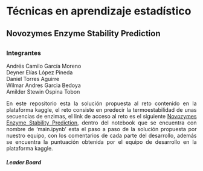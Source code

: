 # Técnicas en aprendizaje estadístico 
## Novozymes Enzyme Stability Prediction
##
### Integrantes
 Andrés Camilo García Moreno
 </br>
 Deyner Elías López Pineda
 </br>
 Daniel Torres Aguirre
 </br>
 Wilmar Andres Garcia Bedoya
 </br>
 Amilder Stewin Ospina Tobon 
 
<div style="text-align: justify">
En este repositorio esta la solución propuesta al reto contenido en la plataforma kaggle, el reto consiste en predecir la termoestabilidad de unas secuencias de enzimas, el link de acceso al reto es el siguiente <a href ="https://www.kaggle.com/competitions/novozymes-enzyme-stability-prediction">Novozymes Enzyme Stability Prediction</a>, dentro del notebook que se encuentra con nombre de ‘main.ipynb’ esta el paso a paso de la solución propuesta por nuestro equipo, con los comentarios de cada parte del desarrollo, además se encuentra la puntuación obtenida por el equipo de desarrollo en la plataforma kaggle.

<h5>Leader Board</h5>
<img href = "https://github.com/d3yn3r/Trabajo-4-TAE/blob/main/leaderboard.png"></img>
</div>
